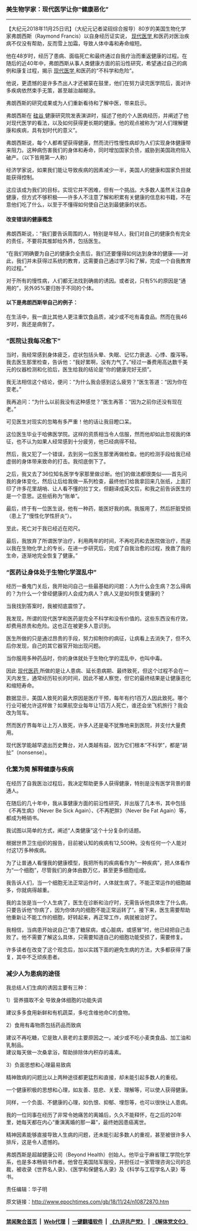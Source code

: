 ### 美生物学家：现代医学让你“健康恶化”
------------------------

<p>
 【大纪元2018年11月25日讯】（大纪元记者梁砚综合报导）80岁的美国生物化学家弗朗西斯（Raymond Francis）以自身经历证实说，
 <a href="http://www.epochtimes.com/gb/tag/%E7%8E%B0%E4%BB%A3%E5%8C%BB%E5%AD%A6.html">
  现代医学
 </a>
 和医药对医治疾病不仅没有帮助，反而雪上加霜，导致人体中毒和寿命缩短。
</p>
<p>
 他在48岁时，经历了患病、面临死亡和最终通过自我疗治而重返健康的过程。在随后的近40年中，弗朗西斯从事人类健康方面的前沿性研究，希望通过自己的病例和康复过程，揭示
 <a href="http://www.epochtimes.com/gb/tag/%E7%8E%B0%E4%BB%A3%E5%8C%BB%E5%AD%A6.html">
  现代医学
 </a>
 和医药的“不科学和危险”。
</p>
<p>
 他说，更遗憾的是许多杰出人才还被蒙在鼓里，他们在努力读完医学院后，面对许多疾病依然束手无策，甚至越治越糊涂。
</p>
<p>
 弗朗西斯的研究成果或为人们重新看待和了解中医，带来启示。
</p>
<p>
 弗朗西斯在
 <a href="http://www.epochtimes.com/gb/tag/%E7%A1%85%E8%B0%B7.html">
  硅谷
 </a>
 健康研究院发表演讲时，描述了他的个人医病经历，并阐述了他对现代医学的看法，以及如何获得更长期的健康。他的观点被称为“对人们理解健康和疾病，具有划时代的意义”。
</p>
<p>
 弗朗西斯说，每个人都希望获得健康，然而流行性慢性病却为人们实现身体健康带来阻力。这种病伤害我们的身体和寿命，同时增加国家负债，威胁到美国政府陷入破产。（以下皆用第一人称）
</p>
<p>
 经济学家说，如果我们能让导致疾病的因素减少一半，美国人的健康和国家负担就能获得控制。
</p>
<p>
 这应该成为我们的目标，实现它并不困难，但有一个挑战。大多数人虽然关注自身健康，但方式不够积极——许多人不注意了解和积累有关健康的信息和书籍，不在意他们吃了什么，以至于不懂得如何使自己达到最健康的状态。
</p>
<h4>
 改变错误的健康概念
</h4>
<p>
 弗朗西斯说，：“我们要告诉周围的人，特别是年轻人，我们对自己的健康负有完全的责任，不要将其推卸给外界，包括医生。
</p>
<p>
 “在我们明确要为自己的健康负全责后，我们还要懂得如何达到身体的健康——对此，我们并未获得过系统的教育，这需要自己通过学习和了解，完成一个自我教育的过程。”
</p>
<p>
 对于所有的慢性病，人们都无法找到确凿的诱因。或者说，只有5%的原因是“通用的”，另外95%要归咎于不同的个体。
</p>
<h4>
 以下是弗朗西斯举自己的例子：
</h4>
<p>
 在生活中，我一直比其他人更注重饮食品质，减少或不吃有毒食品。然而在我46岁时，我还是病倒了。
</p>
<h3>
 “医院让我每况愈下”
</h3>
<p>
 当时，我经常感到身体疲乏，症状包括头晕、失眠、记忆力衰退、心悸、腹泻等。我去医生那里检查，告诉他：“我好累啊，没有力气了。”经过一番费用高达数千美元的仪器检测和化验后，医生给我的结论是“你的健康完好无损”。
</p>
<p>
 我无法相信这个结论，便问：“为什么我会感到这么疲劳？”医生答道：“因为你在变老。”
</p>
<p>
 我再追问：“为什么以前我没有这种感觉？”医生再答：“因为之前你还没有现在老。”
</p>
<p>
 可见医生对现实的忽略有多严重！他的话让我目瞪口呆。
</p>
<p>
 这位医生毕业于哈佛医学院。这样的资质相当令人信服，然而他却如此忽视我的体征，也不认为如果人经常感到十分疲劳，他已经病得不轻。
</p>
<p>
 然后，我又犯了一个错误，去到另一位医生那里再做检查。他的检测手段给我已经虚弱的身体带来致命的打击。我彻底倒下了。
</p>
<p>
 之后，我又去了36位知名医学专家那里做诊断。他们的做法都很类似——首先问我的身体变化，然后让后给我做一系列检查，最终他们给我拿回来几张纸，上面打印了许多花里胡哨、让人看不懂的拉丁文，但翻译成英文后，和我之前告诉医生的是一个意思。这些纸称为“账单”。
</p>
<p>
 最后，终于有一位医生说，他有一种药，能医好我的病。我服用了，然后肝脏受损（患上了“慢性化学性肝炎”）。
</p>
<p>
 至此，死亡对于我已经近在咫尺。
</p>
<p>
 最后，我放弃了所谓医学治疗，利用两年的时间，不再吃药和去医院做治疗，而是以我在生物化学上的专长，在进一步研究后，完成了自我治愈的过程，挽救了我的生命，逐渐地完全恢复了健康。”
</p>
<h3>
 “医药让身体处于生物化学混乱中”
</h3>
<p>
 经历一番鬼门关后，我开始问自己一些最基础的问题：人为什么会生病？怎么得病的？为什么一个曾经健康的人会成为病人？病人又是如何恢复健康的？
</p>
<p>
 当我找到答案时，我被彻底震惊了。
</p>
<p>
 我发现，所谓的现代医学和医药是完全不科学和没有价值的。这些东西没有疗效，却费用昂贵和危险。这也正在被更多人意识到。
</p>
<p>
 医生所做的只是通过昂贵的手段，努力抑制你的病征，让病看上去消失了，但不久后你发现，自己的其它器官开始出现问题。
</p>
<p>
 当你服用多种药品时，你的身体就处于生物化学的混乱中，也叫中毒。
</p>
<p>
 因此
 <a href="http://www.epochtimes.com/gb/tag/%E7%8E%B0%E4%BB%A3%E5%8C%BB%E8%8D%AF.html">
  现代医药
 </a>
 所做的是让人患病、延长患病期、最终致死，但这个过程不会在一天内发生，通常经历较长的时间，因此不被人察觉，但它的最终结果是让健康恶化和缩短寿命。
</p>
<p>
 数据显示，美国人致死的最大原因是医疗干预，每年有约1百万人因此致死。哪个行业可被允许这样做？如果航空业每年让1百万人死亡，谁还会坐飞机旅行？我会改为驾车。
</p>
<p>
 然而医疗界每年让上万人致死，许多人还是毫不犹豫地来到医院，并支付大量费用。
</p>
<p>
 现代医学能越早退出历史舞台，对人类越有益，因为它们根本“不科学”，都是“胡扯”（nonsense）。
</p>
<h3>
 化繁为简 解释健康与疾病
</h3>
<p>
 在经历了自我医治过程后，我决定帮助更多人获得健康，特别是没有医学背景的普通人。
</p>
<p>
 在随后的几十年中，我从事健康方面的前沿性研究，并出版了几本书，其中包括《不再生病》（Never Be Sick Again）、《不再肥胖》（Never Be Fat Again）等，都成为畅销书。
</p>
<p>
 我试图以简单的方式，阐述“人类健康”这个十分复杂的话题。
</p>
<p>
 根据世界卫生组织的报告，目前被认知的疾病有12,500种。没有任何一个人能对付这1万多种疾病。
</p>
<p>
 为了让普通人看懂我的健康模型，我把所有的疾病看作为“一种疾病”，把人体看作为“一个细胞”，尽管我们的身体由数万亿，甚至更多细胞组成。
</p>
<p>
 我告诉人们，当一个细胞无法正常运作时，人体就生病了。不能正常运作的细胞越多，你就病得越重。
</p>
<p>
 我的主张是当一个人生病了，医生在诊断和治疗时，无需告诉他具体生了什么病，只要告诉他“你病了，因为你体内的细胞不能正常运转了”。接下来，医生需要帮助他重新让不能工作的细胞，好转起来，再正常工作，病就被治好了。
</p>
<p>
 我相信，当病患开始说自己“患了糖尿病，或心脏病，或感冒”时，他已经把自己击败了。他不需要了解这么具体，只需要知道自己的细胞功能受损了，需要修复。
</p>
<p>
 许多读者在改变了这个观念后，加以实践下面的避免生病的方法，大多都获得了康复，其中不乏顽疾患者。
</p>
<h3>
 减少人为患病的途径
</h3>
<p>
 我总结人们生病的诱因主要有三种：
</p>
<p>
 1）营养摄取不全 导致身体细胞的功能失调
</p>
<p>
 建议多多食用新鲜和有机蔬菜，多吃含维他命C的食物。
</p>
<p>
 2）食用有毒物质包括药品而致病
</p>
<p>
 建议不再吃糖，它是致人衰老的主要原因之一。减少或不吃小麦类食品、加工油和乳制品。
 <br/>
 建议每天做一次桑拿浴，帮助排除体内积存的毒素。
</p>
<p>
 3）负面思想和心理最易致病
</p>
<p>
 精神致病的问题比以上两种途径都更猛烈和直接，却未能引起多数人的重视。
</p>
<p>
 一个健康积极的思想和心理，如友善、慈悲、关爱、理解等，可以使人获得健康。
</p>
<p>
 同样，一个负面、不健康的心理，如仇恨、抑郁、埋怨等，也可以很快让人患病。
</p>
<p>
 我的一位同事在经历了非常令她痛苦的离婚后，久久不能释怀，在之后的20年里，她每天都在内心“重演离婚的那一幕”，最终她因患癌离世。
</p>
<p>
 精神因素能够直接导致人生病的问题，还未能引起多数人的重视，甚至被很许多人排斥，这是令人遗憾的。
</p>
<p>
 弗朗西斯是超越健康公司（Beyond Health）创始人。他毕业于麻省理工学院化学系，也是多本畅销书作者。他曾在美国陆军服役，并担任过一家管理咨询公司的总裁，被收录《世界名人录》、《医学和保健名人录》及《科学与工程学名人录》等书。
</p>
<p>
 责任编辑：华子明
</p>

原文链接：http://www.epochtimes.com/gb/18/11/24/n10872870.htm


------------------------
#### [禁闻聚合首页](https://github.com/gfw-breaker/banned-news/blob/master/README.md) &nbsp;|&nbsp; [Web代理](https://github.com/gfw-breaker/open-proxy/blob/master/README.md) &nbsp;|&nbsp; [一键翻墙软件](https://github.com/gfw-breaker/nogfw/blob/master/README.md) &nbsp;|&nbsp; [《九评共产党》](https://github.com/gfw-breaker/9ping.md/blob/master/README.md#九评之一评共产党是什么) &nbsp;|&nbsp; [《解体党文化》](https://github.com/gfw-breaker/jtdwh.md/blob/master/README.md#绪论)
